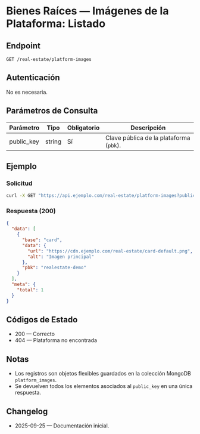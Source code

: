 # Bienes Raíces — Imágenes de la Plataforma: Listado

## Endpoint

```
GET /real-estate/platform-images
```

## Autenticación

No es necesaria.

## Parámetros de Consulta

| Parámetro  | Tipo   | Obligatorio | Descripción |
| ---------- | ------ | ----------- | ----------- |
| public_key | string | Sí          | Clave pública de la plataforma (`pbk`). |

## Ejemplo

### Solicitud

```bash
curl -X GET "https://api.ejemplo.com/real-estate/platform-images?public_key=realestate-demo"
```

### Respuesta (200)

```json
{
  "data": [
    {
      "base": "card",
      "data": {
        "url": "https://cdn.ejemplo.com/real-estate/card-default.png",
        "alt": "Imagen principal"
      },
      "pbk": "realestate-demo"
    }
  ],
  "meta": {
    "total": 1
  }
}
```

## Códigos de Estado

- 200 — Correcto
- 404 — Plataforma no encontrada

## Notas

- Los registros son objetos flexibles guardados en la colección MongoDB `platform_images`.
- Se devuelven todos los elementos asociados al `public_key` en una única respuesta.

## Changelog

- 2025-09-25 — Documentación inicial.
